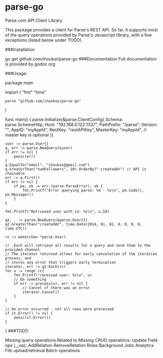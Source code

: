 # parse-go
Parse.com API Client Library

This package provides a client for Parse's REST API. So far, it supports most of the query operations provided by Parse's Javascript library, with a few exceptions (listed below under TODO).

###Installation

go get github.com/ihoukai/parse-go
###Documentation Full documentation is provided by godoc.org

###Usage:

package main

import (
    "fmt"
	"time"
    
    parse "github.com/ihoukai/parse-go"
)

func main() {
	parse.Initialize(&parse.ClientConfig{
		Schema:     parse.SchemeHttp,
		Host:       "192.168.0.122:1337",
		PathPrefix: "/parse",
		Version:    "",
		AppID:      "myAppId",
		RestKey:    "restAPIKey",
		MasterKey:  "myAppId", // master key is optional
	})
    
    user := parse.User{}
    q, err := parse.NewQuery(&user)
	if err != nil {
		panic(err)
	}
    q.EqualTo("email", "ihoukai@gmail.com")
    q.GreaterThan("numFollowers", 10).OrderBy("-createdAt") // API is chainable
    err := q.First()
    if err != nil {
        if pe, ok := err.(parse.ParseError); ok {
            fmt.Printf("Error querying parse: %d - %s\n", pe.Code(), pe.Message())
        }
    }
    
    fmt.Printf("Retrieved user with id: %s\n", u.Id)

	q2, _ := parse.NewQuery(&parse.User{})
	q2.GreaterThan("createdAt", time.Date(2014, 01, 01, 0, 0, 0, 0, time.UTC))

	rc := make(chan *parse.User)

	// .Each will retrieve all results for a query and send them to the provided channel
	// The iterator returned allows for early cancelation of the iteration process, and
	// stores any error that triggers early termination
	iterator, err := q2.Each(rc)
	for u := range rc{
		fmt.Printf("received user: %v\n", u)
		// Do something
		if err := process(u); err != nil {
			// Cancel if there was an error
			iterator.Cancel()
		}
	}

	// An error occurred - not all rows were processed
	if it.Error() != nil {
		panic(it.Error())
	}
}
###TODO

Missing query operations
Related to
Missing CRUD operations:
Update
Field ops (__op):
AddRelation
RemoveRelation
Roles
Background Jobs
Analytics
File upload/retrieval
Batch operations
